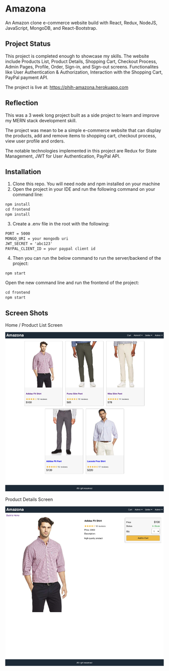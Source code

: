 # Amazona

An Amazon clone e-commerce website build with React, Redux, NodeJS, JavaScript, MongoDB, and React-Bootstrap.

## Project Status

This project is completed enough to showcase my skills. The website include Products List, Product Details, Shopping Cart, Checkout Process, Admin Pages, Profile, Order, Sign-in, and Sign-out screens. Functionalites like User Authentication & Authorization, Interaction with the Shopping Cart, PayPal payment API.

The project is live at: https://phih-amazona.herokuapp.com

## Reflection

This was a 3 week long project built as a side project to learn and improve my MERN stack development skill.

The project was mean to be a simple e-commerce website that can display the products, add and remove items to shopping cart, checkout process, view user profile and orders.

The notable technologies implemented in this project are Redux for State Management, JWT for User Authentication, PayPal API.

## Installation

1. Clone this repo. You will need node and npm installed on your machine
2. Open the project in your IDE and run the following command on your command line:
```
npm install
cd frontend
npm install
```
3. Create a .env file in the root with the following:
```
PORT = 5000
MONGO_URI = your mongodb uri
JWT_SECRET = 'abc123'
PAYPAL_CLIENT_ID = your paypal client id
```
4. Then you can run the below command to run the server/backend of the project:
```
npm start
```
Open the new command line and run the frontend of the project:
```
cd frontend
npm start
```

## Screen Shots

Home / Product List Screen

![home](screenshots/home.png)

Product Details Screen

![product details](screenshots/product.png)
